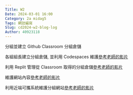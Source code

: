 ```yaml
---
Title: W2
Date: 2024-03-01 16:00
Category: 2a midag5
Tags: 網誌編寫
Slug: cd2024-w2-blog-log
Author: 40923118
---
```


分組並建立 Github Classroom 分組倉儲

<!-- PELICAN_END_SUMMARY -->
各組組長建立分組倉儲, 並利用 Codespaces 維護[參考老師的影片](https://nfuedu-my.sharepoint.com/personal/yen_nfu_edu_tw/_layouts/15/stream.aspx?id=%2Fpersonal%2Fyen%5Fnfu%5Fedu%5Ftw%2FDocuments%2F2024%2Fcd2024%2Fvideo%2Fcd2024%5F2a%5Fw2%5F3%5F%E5%A6%82%E4%BD%95%E5%BB%BA%E7%AB%8B%E5%90%84%E7%B5%84%E7%9A%84%20Team%20midag1%20%E4%B8%A6%E5%88%A9%E7%94%A8%20Codespaces%20%E7%B6%AD%E8%AD%B7%E5%85%A7%E5%AE%B9%2Emp4&nav=eyJyZWZlcnJhbEluZm8iOnsicmVmZXJyYWxBcHAiOiJPbmVEcml2ZUZvckJ1c2luZXNzIiwicmVmZXJyYWxBcHBQbGF0Zm9ybSI6IldlYiIsInJlZmVycmFsTW9kZSI6InZpZXciLCJyZWZlcnJhbFZpZXciOiJNeUZpbGVzTGlua0NvcHkifX0&ga=1&referrer=StreamWebApp%2EWeb&referrerScenario=AddressBarCopied%2Eview)

利用 Replit 管理從 Classroom 取得的分組倉儲[參考老師的影片](https://nfuedu-my.sharepoint.com/personal/yen_nfu_edu_tw/_layouts/15/stream.aspx?id=%2Fpersonal%2Fyen%5Fnfu%5Fedu%5Ftw%2FDocuments%2F2024%2Fcd2024%2Fvideo%2Fcd2024%5F2a%5Fw2%5F4%5F%E5%88%A9%E7%94%A8%20%20Replit%20%E7%AE%A1%E7%90%86%20Github%20Classroom%20%E5%88%86%E7%B5%84%E5%80%89%E5%84%B2%2Emp4&nav=eyJyZWZlcnJhbEluZm8iOnsicmVmZXJyYWxBcHAiOiJPbmVEcml2ZUZvckJ1c2luZXNzIiwicmVmZXJyYWxBcHBQbGF0Zm9ybSI6IldlYiIsInJlZmVycmFsTW9kZSI6InZpZXciLCJyZWZlcnJhbFZpZXciOiJNeUZpbGVzTGlua0NvcHkifX0&ga=1&referrer=StreamWebApp%2EWeb&referrerScenario=AddressBarCopied%2Eview)

維護網站內容[參考老師的影片](https://nfuedu-my.sharepoint.com/personal/yen_nfu_edu_tw/_layouts/15/stream.aspx?id=%2Fpersonal%2Fyen%5Fnfu%5Fedu%5Ftw%2FDocuments%2F2024%2Fcd2024%2Fvideo%2Fcd2024%5F2b%5F7%5Fw2%20%E5%88%A9%E7%94%A8%20codespaces%20%E7%B6%AD%E8%AD%B7%E5%88%86%E7%B5%84%E7%B6%B2%E7%AB%99%2Emp4&nav=eyJyZWZlcnJhbEluZm8iOnsicmVmZXJyYWxBcHAiOiJPbmVEcml2ZUZvckJ1c2luZXNzIiwicmVmZXJyYWxBcHBQbGF0Zm9ybSI6IldlYiIsInJlZmVycmFsTW9kZSI6InZpZXciLCJyZWZlcnJhbFZpZXciOiJNeUZpbGVzTGlua0NvcHkifX0&ga=1&referrer=StreamWebApp%2EWeb&referrerScenario=AddressBarCopied%2Eview)

 利用近端可攜系統維護分組網站[參考老師的影片](https://nfuedu-my.sharepoint.com/personal/yen_nfu_edu_tw/_layouts/15/stream.aspx?id=%2Fpersonal%2Fyen%5Fnfu%5Fedu%5Ftw%2FDocuments%2F2024%2Fcd2024%2Fvideo%2Fcd2024%5F2a%5Fw2%5F5%20%E5%A6%82%E4%BD%95%E5%88%A9%E7%94%A8%E8%BF%91%E7%AB%AF%E5%8F%AF%E6%94%9C%E7%92%B0%E5%A2%83%E8%88%87%E5%A4%96%E9%83%A8%20IPv4%20%E9%96%8B%E5%95%9F%E5%8B%95%E6%85%8B%E7%B6%B2%E7%AB%99%2Emp4&nav=eyJyZWZlcnJhbEluZm8iOnsicmVmZXJyYWxBcHAiOiJPbmVEcml2ZUZvckJ1c2luZXNzIiwicmVmZXJyYWxBcHBQbGF0Zm9ybSI6IldlYiIsInJlZmVycmFsTW9kZSI6InZpZXciLCJyZWZlcnJhbFZpZXciOiJNeUZpbGVzTGlua0NvcHkifX0&ga=1&referrer=StreamWebApp%2EWeb&referrerScenario=AddressBarCopied%2Eview)